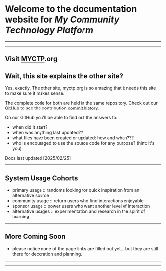 # Welcome to the documentation website for *My Community Technology Platform*

***

***

## Visit [MYCTP](https://myctp.org/).org

## Wait, this site explains the other site?

Yes, exactly. The other site, myctp.org is so amazing that it needs this site to make sure it makes sense.

The complete code for both are held in the same repository. Check out our [GitHub](https://github.com/grant-king/cyberindex) to see the contribution [commit history](https://github.com/grant-king/cyberindex/commits/main/).

On our GitHub you'll be able to find out the answers to:

* when did it start?
* when was anything last updated??
* what files have been created or updated: how and when???
* who is encouraged to use the source code for any purpose? (hint: it's you)

Docs last updated [2025/02/25]

***

## System Usage Cohorts

* primary usage :: randoms looking for quick inspiration from an alternative source
* community usage :: return users who find interactions enjoyable
* sponsor usage :: power users who want another level of interaction
* alternative usages :: experimentation and research in the spirit of learning

***

## More Coming Soon

* please notice none of the page links are filled out yet... but they are still there for decoration and planning.

***
***
